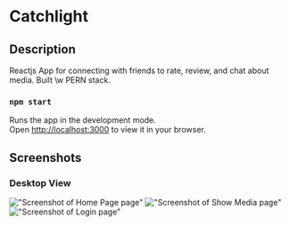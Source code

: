 # Catchlight

## Description

Reactjs App for connecting with friends to rate, review, and chat about media. Built \w PERN stack.

### `npm start`

Runs the app in the development mode.\
Open [http://localhost:3000](http://localhost:3000) to view it in your browser.

## Screenshots

### Desktop View
!["Screenshot of Home Page page"]()
!["Screenshot of  Show Media page"]()
!["Screenshot of Login page"]()